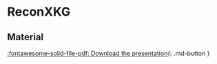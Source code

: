 # ReconXKG

## Material

[:fontawesome-solid-file-pdf: Download the presentation](assets/pdf/Recon4IMD_schema_Jun_2024.pdf){: .md-button }

